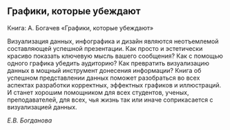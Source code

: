 ## Графики, которые убеждают

Книга: А. Богачев «Графики, которые убеждают»

Визуализация данных, инфографика и дизайн являются неотъемлемой составляющей
успешной презентации. Как просто и эстетически красиво показать ключевую мысль
вашего сообщения? Как с помощью одного графика убедить аудиторию? Как превратить
визуализацию данных в мощный инструмент донесения информации? Книга об успешном
представлении данных поможет разобраться во всех аспектах разработки корректных,
эффектных графиков и иллюстраций. И станет хорошим помощником для всех студентов,
ученых, преподавателей, для всех, чья жизнь так или иначе соприкасается с
визуализацией данных.

*Е.В. Богданова*